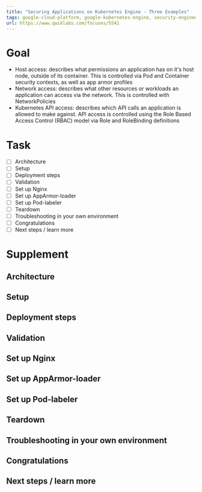 ```yaml
---
title: "Securing Applications on Kubernetes Engine - Three Examples"
tags: google-cloud-platform, google-kubernetes-engine, security-engineering
url: https://www.qwiklabs.com/focuses/5541
---
```


# Goal
- Host access: describes what permissions an application has on it's host node, outside of its container. This is controlled via Pod and Container security contexts, as well as app armor profiles
- Network access: describes what other resources or workloads an application can access via the network. This is controlled with NetworkPolicies
- Kubernetes API access: describes which API calls an application is allowed to make against. API access is controlled using the Role Based Access Control (RBAC) model via Role and RoleBinding definitions

# Task
- [ ] Architecture
- [ ] Setup
- [ ] Deployment steps
- [ ] Validation
- [ ] Set up Nginx
- [ ] Set up AppArmor-loader
- [ ] Set up Pod-labeler
- [ ] Teardown
- [ ] Troubleshooting in your own environment
- [ ] Congratulations
- [ ] Next steps / learn more

# Supplement
## Architecture
## Setup
## Deployment steps
## Validation
## Set up Nginx
## Set up AppArmor-loader
## Set up Pod-labeler
## Teardown
## Troubleshooting in your own environment
## Congratulations
## Next steps / learn more
